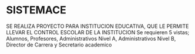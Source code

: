 # SISTEMACE
SE REALIZA PROYECTO PARA INSTITUCION EDUCATIVA, QUE LE PERMITE LLEVAR EL CONTROL ESCOLAR DE LA INSTITUCION
Se requieren 5 vistas; Alumnos, Profesores, Administrativos Nivel A, Administrativos Nivel B, Director de Carrera y Secretario academico
